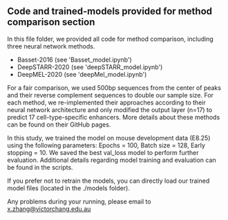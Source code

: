 ## Code and trained-models provided for method comparison section

In this file folder, we provided all code for method comparison, including three neural network methods.

- Basset-2016 (see 'Basset_model.ipynb')
- DeepSTARR-2020 (see 'deepSTARR_model.ipynb')
- DeepMEL-2020 (see 'deepMel_model.ipynb')

For a fair comparison, we used 500bp sequences from the center of peaks and their reverse complement sequences to double our sample size. For each method, we re-implemented their approaches according to their neural network architecture and only modified the output layer (n=17) to predict 17 cell-type-specific enhancers. More details about these methods can be found on their GitHub pages.

In this study, we trained the model on mouse development data (E8.25) using the following parameters: Epochs = 100, Batch size = 128, Early stopping = 10. We saved the best val_loss model to perform further evaluation.  Additional details regarding model training and evaluation can be found in the scripts.

If you prefer not to retrain the models, you can directly load our trained model files (located in the ./models folder).

Any problems during your running, please email to x.zhang@victorchang.edu.au

